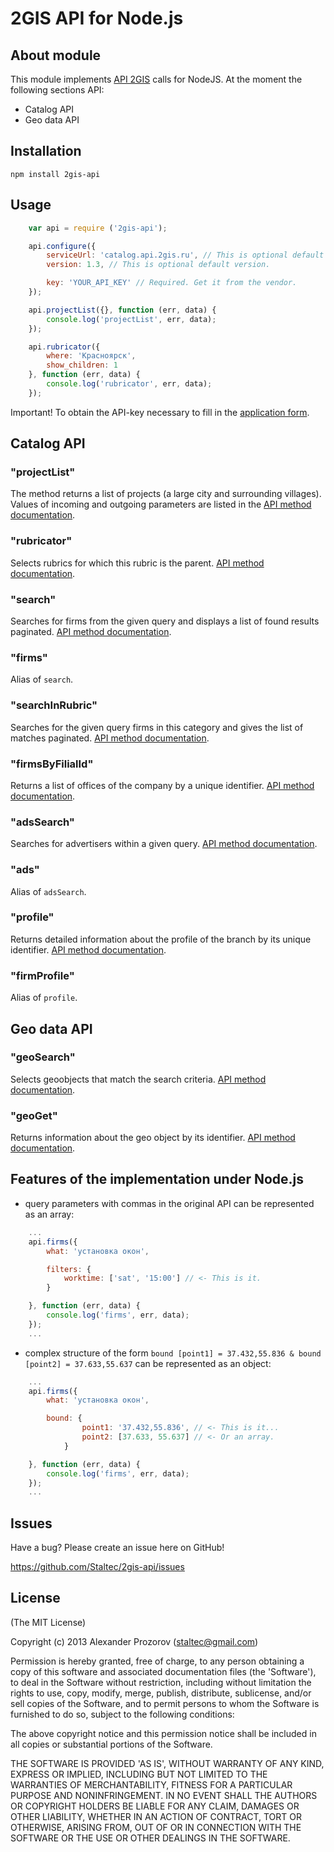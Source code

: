 # 2GIS API for Node.js

## About module

This module implements [API 2GIS](http://api.2gis.ru/doc/) calls for NodeJS. At the moment the following sections API:
* Catalog API
* Geo data API

## Installation

    npm install 2gis-api

## Usage

```js
    var api = require ('2gis-api');

    api.configure({
        serviceUrl: 'catalog.api.2gis.ru', // This is optional default path.
        version: 1.3, // This is optional default version.

        key: 'YOUR_API_KEY' // Required. Get it from the vendor.
    });

    api.projectList({}, function (err, data) {
        console.log('projectList', err, data);
    });

    api.rubricator({
        where: 'Красноярск',
        show_children: 1
    }, function (err, data) {
        console.log('rubricator', err, data);
    });

```
Important! To obtain the API-key necessary to fill in the [application form](http://partner.api.2gis.ru/).

## Catalog API

### "projectList"
The method returns a list of projects (a large city and surrounding villages). Values ​​of incoming and outgoing parameters are listed in the [API method documentation](http://api.2gis.ru/doc/firms/list/project-list/).

### "rubricator"
Selects rubrics for which this rubric is the parent. [API method documentation](http://api.2gis.ru/doc/firms/list/rubricator/).

### "search"
Searches for firms from the given query and displays a list of found results paginated. [API method documentation](http://api.2gis.ru/doc/firms/searches/search/).

### "firms"
Alias of `search`.

### "searchInRubric"
Searches for the given query firms in this category and gives the list of matches paginated. [API method documentation](http://api.2gis.ru/doc/firms/searches/searchinrubric/).

### "firmsByFilialId"
Returns a list of offices of the company by a unique identifier. [API method documentation](http://api.2gis.ru/doc/firms/searches/firmsbyfilialid/).

### "adsSearch"
Searches for advertisers within a given query. [API method documentation](http://api.2gis.ru/doc/firms/searches/adssearch/).

### "ads"
Alias of `adsSearch`.

### "profile"
Returns detailed information about the profile of the branch by its unique identifier. [API method documentation](http://api.2gis.ru/doc/firms/profiles/profile/).

### "firmProfile"
Alias of `profile`.

## Geo data API

### "geoSearch"
Selects geoobjects that match the search criteria. [API method documentation](http://api.2gis.ru/doc/geo/search/).

### "geoGet"
Returns information about the geo object by its identifier. [API method documentation](http://api.2gis.ru/doc/geo/get/).

## Features of the implementation under Node.js
* query parameters with commas in the original API can be represented as an array:
```js
    ...
    api.firms({
        what: 'установка окон',

        filters: {
            worktime: ['sat', '15:00'] // <- This is it.
        }

    }, function (err, data) {
        console.log('firms', err, data);
    });
    ...
```
* complex structure of the form `bound [point1] = 37.432,55.836 & bound [point2] = 37.633,55.637` can be represented as an object:
```js
    ...
    api.firms({
        what: 'установка окон',

        bound: {
                point1: '37.432,55.836', // <- This is it...
                point2: [37.633, 55.637] // <- Or an array.
            }

    }, function (err, data) {
        console.log('firms', err, data);
    });
    ...
```

## Issues

Have a bug? Please create an issue here on GitHub!

https://github.com/Staltec/2gis-api/issues

## License

(The MIT License)

Copyright (c) 2013 Alexander Prozorov (staltec@gmail.com)

Permission is hereby granted, free of charge, to any person obtaining a copy of this software and associated documentation files (the 'Software'), to deal in the Software without restriction, including without limitation the rights to use, copy, modify, merge, publish, distribute, sublicense, and/or sell copies of the Software, and to permit persons to whom the Software is furnished to do so, subject to the following conditions:

The above copyright notice and this permission notice shall be included in all copies or substantial portions of the Software.

THE SOFTWARE IS PROVIDED 'AS IS', WITHOUT WARRANTY OF ANY KIND, EXPRESS OR IMPLIED, INCLUDING BUT NOT LIMITED TO THE WARRANTIES OF MERCHANTABILITY, FITNESS FOR A PARTICULAR PURPOSE AND NONINFRINGEMENT. IN NO EVENT SHALL THE AUTHORS OR COPYRIGHT HOLDERS BE LIABLE FOR ANY CLAIM, DAMAGES OR OTHER LIABILITY, WHETHER IN AN ACTION OF CONTRACT, TORT OR OTHERWISE, ARISING FROM, OUT OF OR IN CONNECTION WITH THE SOFTWARE OR THE USE OR OTHER DEALINGS IN THE SOFTWARE.
